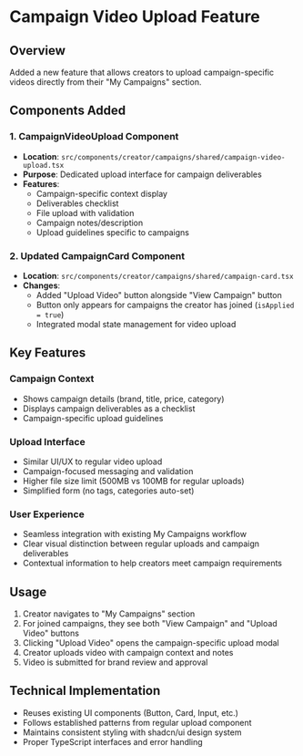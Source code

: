 # Campaign Video Upload Feature

## Overview

Added a new feature that allows creators to upload campaign-specific videos directly from their "My Campaigns" section.

## Components Added

### 1. CampaignVideoUpload Component

- **Location**: `src/components/creator/campaigns/shared/campaign-video-upload.tsx`
- **Purpose**: Dedicated upload interface for campaign deliverables
- **Features**:
  - Campaign-specific context display
  - Deliverables checklist
  - File upload with validation
  - Campaign notes/description
  - Upload guidelines specific to campaigns

### 2. Updated CampaignCard Component

- **Location**: `src/components/creator/campaigns/shared/campaign-card.tsx`
- **Changes**:
  - Added "Upload Video" button alongside "View Campaign" button
  - Button only appears for campaigns the creator has joined (`isApplied = true`)
  - Integrated modal state management for video upload

## Key Features

### Campaign Context

- Shows campaign details (brand, title, price, category)
- Displays campaign deliverables as a checklist
- Campaign-specific upload guidelines

### Upload Interface

- Similar UI/UX to regular video upload
- Campaign-focused messaging and validation
- Higher file size limit (500MB vs 100MB for regular uploads)
- Simplified form (no tags, categories auto-set)

### User Experience

- Seamless integration with existing My Campaigns workflow
- Clear visual distinction between regular uploads and campaign deliverables
- Contextual information to help creators meet campaign requirements

## Usage

1. Creator navigates to "My Campaigns" section
2. For joined campaigns, they see both "View Campaign" and "Upload Video" buttons
3. Clicking "Upload Video" opens the campaign-specific upload modal
4. Creator uploads video with campaign context and notes
5. Video is submitted for brand review and approval

## Technical Implementation

- Reuses existing UI components (Button, Card, Input, etc.)
- Follows established patterns from regular upload component
- Maintains consistent styling with shadcn/ui design system
- Proper TypeScript interfaces and error handling
